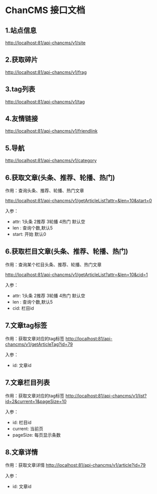 # ChanCMS 接口文档

## 1.站点信息

<http://localhost:81/api-chancms/v1/site>

## 2.获取碎片

<http://localhost:81/api-chancms/v1/frag>

## 3.tag列表

<http://localhost:81/api-chancms/v1/tag>

## 4.友情链接

<http://localhost:81/api-chancms/v1/friendlink>

## 5.导航

<http://localhost:81/api-chancms/v1/category>

## 6.获取文章(头条、推荐、轮播、热门)

作用：查询头条、推荐、轮播、热门文章

<http://localhost:81/api-chancms/v1/getArticleList?attr=&len=10&start=0>

入参：

- attr:  1头条 2推荐 3轮播 4热门 默认空
- len : 查询个数,默认5
- start: 开始 默认0
  
## 6.获取栏目文章(头条、推荐、轮播、热门)

作用：查询某个栏目头条、推荐、轮播、热门文章

<http://localhost:81/api-chancms/v1/getArticleList?attr=&len=10&cid=1>

入参：

- attr:  1头条 2推荐 3轮播 4热门 默认空
- len : 查询个数,默认5
- cid: 栏目id

## 7.文章tag标签

作用：获取文章对应的tag标签
<http://localhost:81/api-chancms/v1/getArticleTag?id=79>

入参：

- id: 文章id

## 7.文章栏目列表

作用：获取文章对应的tag标签
<http://localhost:81/api-chancms/v1/list?id=2&current=1&pageSize=10>

入参：

- id: 栏目id
- current: 当前页
- pageSize: 每页显示条数

## 8.文章详情

作用：获取文章详情
<http://localhost:81/api-chancms/v1/article?id=79>

入参：

- id: 文章id
